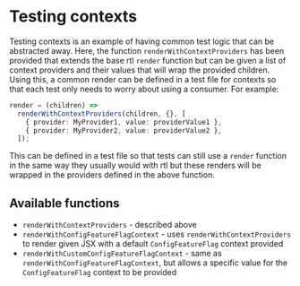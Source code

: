 # Testing contexts

Testing contexts is an example of having common test logic that can be
abstracted away. Here, the function `renderWithContextProviders` has been
provided that extends the base rtl `render` function but can be given a list
of context providers and their values that will wrap the provided children.
Using this, a common render can be defined in a test file for contexts so that
each test only needs to worry about using a consumer. For example:

```typescript
render = (children) =>
  renderWithContextProviders(children, {}, [
    { provider: MyProvider1, value: providerValue1 },
    { provider: MyProvider2, value: providerValue2 },
  ]);
```

This can be defined in a test file so that tests can still use a `render`
function in the same way they usually would with rtl but these renders will be
wrapped in the providers defined in the above function.

## Available functions

- `renderWithContextProviders` - described above
- `renderWithConfigFeatureFlagContext` - uses `renderWithContextProviders` to render given JSX with a default `ConfigFeatureFlag` context provided
- `renderWithCustomConfigFeatureFlagContext` - same as `renderWithConfigFeatureFlagContext`, but allows a specific value for the `ConfigFeatureFlag` context to be provided
